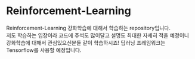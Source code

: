 # Reinforcement-Learning
Reinforcement-Learning
강화학습에 대해서 학습하는 repository입니다.  
저도 학습하는 입장이라 코드에 주석도 많이달고 설명도 최대한 자세히 적을 예정이니 
강화학습에 대해서 관심있으신분들 같이 학습하시죠!
딥러닝 프레임워크는 Tensorflow를 사용할 예정입니다. 